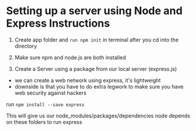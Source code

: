 # Setting up a server using Node and Express Instructions

1. Create app folder and `run npm init` in terminal after you cd into the directory

2. Make sure npm and node.js are both installed

3. Create a Server using a package from our local server (express.js)

- we can create a web network using express, it's lightweight
- downside is that you have to do extra legwork to make sure you have web security against hackers

run `npm install --save express`

This will give us our node_modules/packages/dependencies
node depends on these folders to run express
